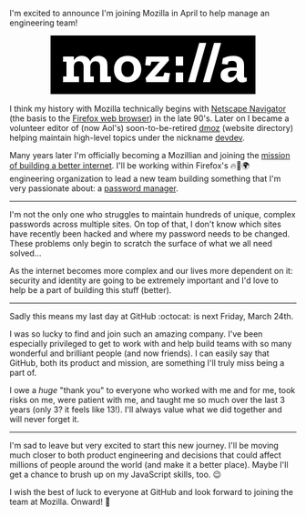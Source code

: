I'm excited to announce I'm joining Mozilla in April to help manage an engineering team!

<center><img src="../img/moz-logo-one-color-black-rgb.png" alt="mozilla logo"></center>

I think my history with Mozilla technically begins with [Netscape Navigator](https://en.wikipedia.org/wiki/Netscape_Navigator) (the basis to the [Firefox web browser](https://en.wikipedia.org/wiki/Firefox)) in the late 90's. Later on I became a volunteer editor of (now Aol's) soon-to-be-retired [dmoz](https://en.wikipedia.org/wiki/DMOZ) (website directory) helping maintain high-level topics under the nickname [devdev](http://www.dmoz.org/public/profile?editor=devdev).

Many years later I'm officially becoming a Mozillian and joining the [mission of building a better internet](https://www.mozilla.org/en-US/mission/). I'll be working within Firefox's 🔥🦊🌍 engineering organization to lead a new team building something that I'm very passionate about: a [password manager](https://en.wikipedia.org/wiki/Password_manager).

---

I'm not the only one who struggles to maintain hundreds of unique, complex passwords across multiple sites. On top of that, I don't know which sites have recently been hacked and where my password needs to be changed. These problems only begin to scratch the surface of what we all need solved...

As the internet becomes more complex and our lives more dependent on it: security and identity are going to be extremely important and I'd love to help be a part of building this stuff (better).

---

Sadly this means my last day at GitHub :octocat: is next Friday, March 24th.

I was so lucky to find and join such an amazing company. I've been especially privileged to get to work with and help build teams with so many wonderful and brilliant people (and now friends). I can easily say that GitHub, both its product and mission, are something I'll truly miss being a part of.

I owe a _huge_ "thank you" to everyone who worked with me and for me, took risks on me, were patient with me, and taught me so much over the last 3 years (only 3? it feels like 13!). I'll always value what we did together and will never forget it.

---

I'm sad to leave but very excited to start this new journey. I'll be moving much closer to both product engineering and decisions that could affect millions of people around the world (and make it a better place). Maybe I'll get a chance to brush up on my JavaScript skills, too. :wink:

I wish the best of luck to everyone at GitHub and look forward to joining the team at Mozilla. Onward! :rocket:
